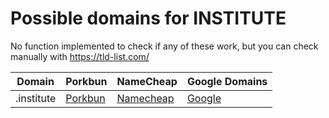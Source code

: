 # Possible domains for INSTITUTE

No function implemented to check if any of these work, but you can check manually with https://tld-list.com/

| Domain | Porkbun | NameCheap | Google Domains |
|---|---|---|---|
| .institute | [Porkbun](https://porkbun.com/checkout/search?prb=e814663da1&tlds=&idnLanguage=&search=search&q=.institute) | [Namecheap](https://www.namecheap.com/domains/registration/results/?domain=.institute) | [Google](https://domains.google.com/registrar/search?searchTerm=.institute) |
